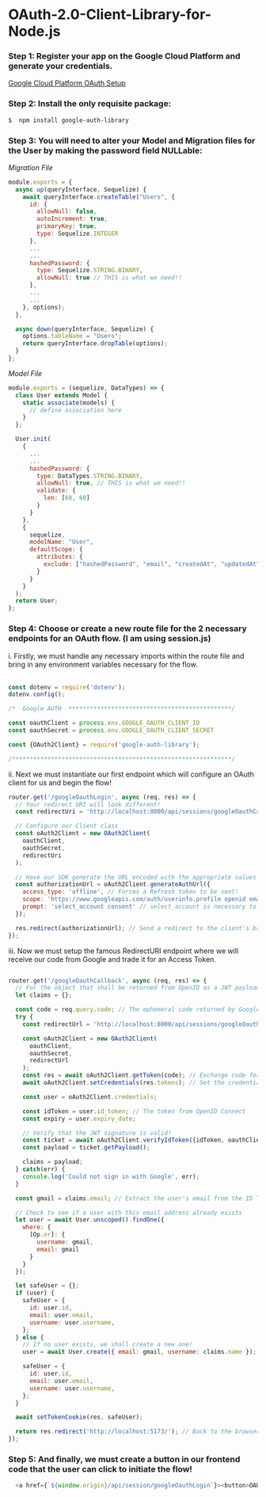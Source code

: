 # OAuth-2.0-Client-Library-for-Node.js

### Step 1: Register your app on the Google Cloud Platform and generate your credentials.
[Google Cloud Platform OAuth Setup](https://github.com/bkieselEducational/OAuth-Google-Cloud-Console-Setup)

### Step 2: Install the only requisite package:

```bash
$  npm install google-auth-library
```

### Step 3: You will need to alter your Model and Migration files for the User by making the password field NULLable:

*Migration File*
```javascript
module.exports = {
  async up(queryInterface, Sequelize) {
    await queryInterface.createTable("Users", {
      id: {
        allowNull: false,
        autoIncrement: true,
        primaryKey: true,
        type: Sequelize.INTEGER
      },
      ...
      ...
      hashedPassword: {
        type: Sequelize.STRING.BINARY,
        allowNull: true // THIS is what we need!!
      },
      ...
      ...
    }, options);
  },

  async down(queryInterface, Sequelize) {
    options.tableName = "Users";
    return queryInterface.dropTable(options);
  }
};
```

*Model File*
```javascript
module.exports = (sequelize, DataTypes) => {
  class User extends Model {
    static associate(models) {
      // define association here
    }
  };

  User.init(
    {
      ...
      ...
      hashedPassword: {
        type: DataTypes.STRING.BINARY,
        allowNull: true, // THIS is what we need!!
        validate: {
          len: [60, 60]
        }
      }
    },
    {
      sequelize,
      modelName: "User",
      defaultScope: {
        attributes: {
          exclude: ["hashedPassword", "email", "createdAt", "updatedAt"]
        }
      }
    }
  );
  return User;
};
```
### Step 4: Choose or create a new route file for the 2 necessary endpoints for an OAuth flow. (I am using session.js)
i. Firstly, we must handle any necessary imports within the route file and bring in any environment variables necessary for the flow.<br>
<br>
```javascript
const dotenv = require('dotenv');
dotenv.config();
```
```javascript
/*  Google AUTH  **********************************************/

const oauthClient = process.env.GOOGLE_OAUTH_CLIENT_ID
const oauthSecret = process.env.GOOGLE_OAUTH_CLIENT_SECRET

const {OAuth2Client} = require('google-auth-library');

/**************************************************************/
```
ii. Next we must instantiate our first endpoint which will configure an OAuth client for us and begin the flow!
```javascript
router.get('/googleOauthLogin', async (req, res) => {
  // Your redirect URI will look different!
  const redirectUri = 'http://localhost:8000/api/sessions/googleOauthCallback';

  // Configure our Client class
  const oAuth2Client = new OAuth2Client(
    oauthClient,
    oauthSecret,
    redirectUri
  );

  // Have our SDK generate the URL encoded with the appropriate values to start the flow.
  const authorizationUrl = oAuth2Client.generateAuthUrl({
    access_type: 'offline', // Forces a Refresh token to be sent!
    scope: 'https://www.googleapis.com/auth/userinfo.profile openid email',
    prompt: 'select_account consent' // select_account is necessary to garauntee that a user is prompted for account selection even when logged in to Google.
  });

  res.redirect(authorizationUrl); // Send a redirect to the client's browser which will fetch the Google Select an Account menu.
});
```

iii. Now we must setup the famous RedirectURI endpoint where we will receive our code from Google and trade it for an Access Token.
```javascript

router.get('/googleOauthCallback', async (req, res) => {
  // For the object that shall be returned from OpenID as a JWT payload!
  let claims = {};

  const code = req.query.code; // The ephemeral code returned by Google.
  try {
    const redirectUrl = 'http://localhost:8000/api/sessions/googleOauthCallback';

    const oAuth2Client = new OAuth2Client(
      oauthClient,
      oauthSecret,
      redirectUrl
    );
    const res = await oAuth2Client.getToken(code); // Exchange code for access token.
    await oAuth2Client.setCredentials(res.tokens); // Set the credentials property of our Client class

    const user = oAuth2Client.credentials;

    const idToken = user.id_token; // The token from OpenID Connect
    const expiry = user.expiry_date;

    // Verify that the JWT signature is valid!
    const ticket = await oAuth2Client.verifyIdToken({idToken, oauthClient, expiry});
    const payload = ticket.getPayload();

    claims = payload;
  } catch(err) {
    console.log('Could not sign in with Google', err);
  }

  const gmail = claims.email; // Extract the user's email from the ID Token claims!

  // Check to see if a user with this email address already exists
  let user = await User.unscoped().findOne({
    where: {
      [Op.or]: {
        username: gmail,
        email: gmail
      }
    }
  });

  let safeUser = {};
  if (user) {
    safeUser = {
      id: user.id,
      email: user.email,
      username: user.username,
    };
  } else {
    // If no user exists, we shall create a new one!
    user = await User.create({ email: gmail, username: claims.name }); // Note: No password!!!

    safeUser = {
      id: user.id,
      email: user.email,
      username: user.username,
    };
  }

  await setTokenCookie(res, safeUser);

  return res.redirect('http://localhost:5173/'); // Back to the browser!
});
```

### Step 5: And finally, we must create a button in our frontend code that the user can click to initiate the flow!
```javascript
  <a href={`${window.origin}/api/session/googleOauthLogin`}><button>OAUTH</button></a>
```
